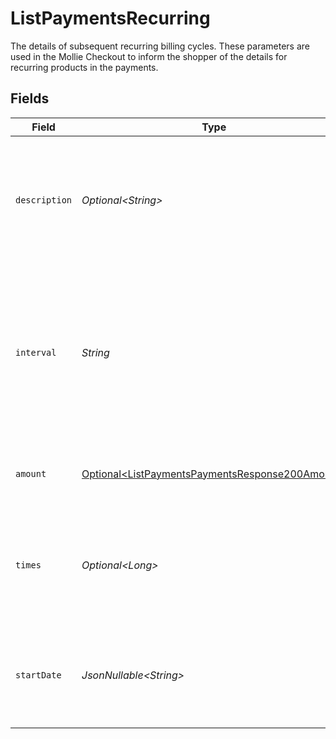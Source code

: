 # ListPaymentsRecurring

The details of subsequent recurring billing cycles. These parameters are used in the Mollie Checkout to inform the shopper of the details for recurring products in the payments.


## Fields

| Field                                                                                                                                         | Type                                                                                                                                          | Required                                                                                                                                      | Description                                                                                                                                   | Example                                                                                                                                       |
| --------------------------------------------------------------------------------------------------------------------------------------------- | --------------------------------------------------------------------------------------------------------------------------------------------- | --------------------------------------------------------------------------------------------------------------------------------------------- | --------------------------------------------------------------------------------------------------------------------------------------------- | --------------------------------------------------------------------------------------------------------------------------------------------- |
| `description`                                                                                                                                 | *Optional\<String>*                                                                                                                           | :heavy_minus_sign:                                                                                                                            | A description of the recurring item. If not present, the main description of the item will be used.                                           | Gym subscription                                                                                                                              |
| `interval`                                                                                                                                    | *String*                                                                                                                                      | :heavy_check_mark:                                                                                                                            | Cadence unit of the recurring item. For example: `12 months`, `52 weeks` or `365 days`.<br/><br/>Possible values: `... months` `... weeks` `... days` | 12 months                                                                                                                                     |
| `amount`                                                                                                                                      | [Optional\<ListPaymentsPaymentsResponse200Amount>](../../models/operations/ListPaymentsPaymentsResponse200Amount.md)                          | :heavy_minus_sign:                                                                                                                            | Total amount and currency of the recurring item.                                                                                              |                                                                                                                                               |
| `times`                                                                                                                                       | *Optional\<Long>*                                                                                                                             | :heavy_minus_sign:                                                                                                                            | Total number of charges for the subscription to complete. Leave empty for ongoing subscription.                                               | 1                                                                                                                                             |
| `startDate`                                                                                                                                   | *JsonNullable\<String>*                                                                                                                       | :heavy_minus_sign:                                                                                                                            | The start date of the subscription if it does not start right away (format `YYYY-MM-DD`)                                                      | 2024-12-12                                                                                                                                    |
